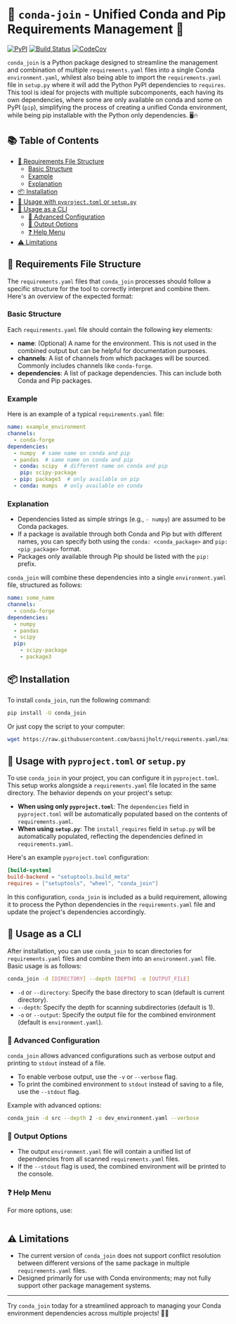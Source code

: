 # :rocket: `conda-join` - Unified Conda and Pip Requirements Management :rocket:

[![PyPI](https://img.shields.io/pypi/v/conda_join.svg)](https://pypi.python.org/pypi/conda_join)
[![Build Status](https://github.com/basnijholt/conda_join/actions/workflows/pytest.yml/badge.svg)](https://github.com/basnijholt/conda_join/actions/workflows/pytest.yml)
[![CodeCov](https://codecov.io/gh/basnijholt/conda_join/branch/main/graph/badge.svg)](https://codecov.io/gh/basnijholt/conda_join)

`conda_join` is a Python package designed to streamline the management and combination of multiple `requirements.yaml` files into a single Conda `environment.yaml`, whilest also being able to import the `requirements.yaml` file in `setup.py` where it will add the Python PyPI dependencies to `requires`.
This tool is ideal for projects with multiple subcomponents, each having its own dependencies, where some are only available on conda and some on PyPI (`pip`), simplifying the process of creating a unified Conda environment, while being pip installable with the Python only dependencies. 🖥️🔥

## :books: Table of Contents

<!-- START doctoc generated TOC please keep comment here to allow auto update -->
<!-- DON'T EDIT THIS SECTION, INSTEAD RE-RUN doctoc TO UPDATE -->

- [:page_facing_up: Requirements File Structure](#page_facing_up-requirements-file-structure)
  - [Basic Structure](#basic-structure)
  - [Example](#example)
  - [Explanation](#explanation)
- [:package: Installation](#package-installation)
- [:memo: Usage with `pyproject.toml` or `setup.py`](#memo-usage-with-pyprojecttoml-or-setuppy)
- [:memo: Usage as a CLI](#memo-usage-as-a-cli)
  - [:wrench: Advanced Configuration](#wrench-advanced-configuration)
  - [:scroll: Output Options](#scroll-output-options)
  - [:question: Help Menu](#question-help-menu)
- [:warning: Limitations](#warning-limitations)

<!-- END doctoc generated TOC please keep comment here to allow auto update -->

## :page_facing_up: Requirements File Structure

The `requirements.yaml` files that `conda_join` processes should follow a specific structure for the tool to correctly interpret and combine them. Here's an overview of the expected format:

### Basic Structure
Each `requirements.yaml` file should contain the following key elements:

- **name**: (Optional) A name for the environment. This is not used in the combined output but can be helpful for documentation purposes.
- **channels**: A list of channels from which packages will be sourced. Commonly includes channels like `conda-forge`.
- **dependencies**: A list of package dependencies. This can include both Conda and Pip packages.

### Example
Here is an example of a typical `requirements.yaml` file:

```yaml
name: example_environment
channels:
  - conda-forge
dependencies:
  - numpy  # same name on conda and pip
  - pandas  # same name on conda and pip
  - conda: scipy  # different name on conda and pip
    pip: scipy-package
  - pip: package3  # only available on pip
  - conda: mumps  # only available on conda
```

### Explanation
- Dependencies listed as simple strings (e.g., `- numpy`) are assumed to be Conda packages.
- If a package is available through both Conda and Pip but with different names, you can specify both using the `conda: <conda_package>` and `pip: <pip_package>` format.
- Packages only available through Pip should be listed with the `pip:` prefix.

`conda_join` will combine these dependencies into a single `environment.yaml` file, structured as follows:

```yaml
name: some_name
channels:
  - conda-forge
dependencies:
  - numpy
  - pandas
  - scipy
  pip:
    - scipy-package
    - package3
```

## :package: Installation

To install `conda_join`, run the following command:

```bash
pip install -U conda_join
```

Or just copy the script to your computer:
```bash
wget https://raw.githubusercontent.com/basnijholt/requirements.yaml/main/conda_join.py
```

## :memo: Usage with `pyproject.toml` or `setup.py`

To use `conda_join` in your project, you can configure it in `pyproject.toml`. This setup works alongside a `requirements.yaml` file located in the same directory. The behavior depends on your project's setup:

- **When using only `pyproject.toml`**: The `dependencies` field in `pyproject.toml` will be automatically populated based on the contents of `requirements.yaml`.
- **When using `setup.py`**: The `install_requires` field in `setup.py` will be automatically populated, reflecting the dependencies defined in `requirements.yaml`.

Here's an example `pyproject.toml` configuration:

```toml
[build-system]
build-backend = "setuptools.build_meta"
requires = ["setuptools", "wheel", "conda_join"]
```

In this configuration, `conda_join` is included as a build requirement, allowing it to process the Python dependencies in the `requirements.yaml` file and update the project's dependencies accordingly.

## :memo: Usage as a CLI

After installation, you can use `conda_join` to scan directories for `requirements.yaml` files and combine them into an `environment.yaml` file. Basic usage is as follows:

```bash
conda_join -d [DIRECTORY] --depth [DEPTH] -o [OUTPUT_FILE]
```

- `-d` or `--directory`: Specify the base directory to scan (default is current directory).
- `--depth`: Specify the depth for scanning subdirectories (default is 1).
- `-o` or `--output`: Specify the output file for the combined environment (default is `environment.yaml`).

### :wrench: Advanced Configuration

`conda_join` allows advanced configurations such as verbose output and printing to `stdout` instead of a file.

- To enable verbose output, use the `-v` or `--verbose` flag.
- To print the combined environment to `stdout` instead of saving to a file, use the `--stdout` flag.

Example with advanced options:

```bash
conda_join -d src --depth 2 -o dev_environment.yaml --verbose
```

### :scroll: Output Options

- The output `environment.yaml` file will contain a unified list of dependencies from all scanned `requirements.yaml` files.
- If the `--stdout` flag is used, the combined environment will be printed to the console.

### :question: Help Menu

For more options, use:

<!-- CODE:BASH:START -->
<!-- echo '```bash' -->
<!-- conda-join -h -->
<!-- echo '```' -->
<!-- CODE:END -->
<!-- OUTPUT:START -->
<!-- ⚠️ This content is auto-generated by `markdown-code-runner`. -->
```bash
```

<!-- OUTPUT:END -->


## :warning: Limitations

- The current version of `conda_join` does not support conflict resolution between different versions of the same package in multiple `requirements.yaml` files.
- Designed primarily for use with Conda environments; may not fully support other package management systems.

* * *

Try `conda_join` today for a streamlined approach to managing your Conda environment dependencies across multiple projects! 🎉👏
